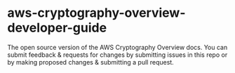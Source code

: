 # aws-cryptography-overview-developer-guide
The open source version of the AWS Cryptography Overview docs. You can submit feedback &amp; requests for changes by submitting issues in this repo or by making proposed changes &amp; submitting a pull request.
